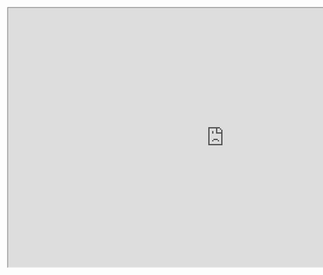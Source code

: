 <iframe src="https://eizwbs2n02l.feishu.cn/docx/VrdNd3TOsoLBlTxgoxTckgXxnnd" width="1000px" height="600px"></iframe>